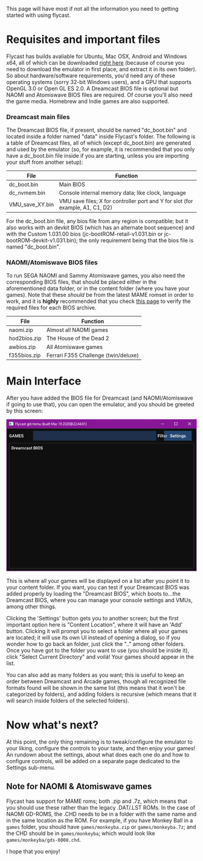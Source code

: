 This page will have most if not all the information you need to getting started with using flycast.

# Requisites and important files
Flycast has builds avaliable for Ubuntu, Mac OSX, Android and Windows x64, all of which can be downloaded [right here](https://flyinghead.github.io/flycast-builds/) (because of course you need to download the emulator in first place, and extract it in its own folder). So about hardware/software requirements, you'd need any of these operating systems (sorry 32-bit Windows users), and a GPU that supports OpenGL 3.0 or Open GL ES 2.0. A Dreamcast BIOS file is optional but NAOMI and Atomiswave BIOS files are required. Of course you'll also need the game media. Homebrew and Indie games are also supported.

### Dreamcast main files
The Dreamcast BIOS file, if present, should be named "dc_boot.bin" and located inside a folder named "data" inside Flycast's folder. The following is a table of Dreamcast files, all of which (except dc_boot.bin) are generated and used by the emulator (so, for example, it is recommended that you only have a dc_boot.bin file inside if you are starting, unless you are importing your stuff from another setup):

| File       | Function       |
| ------------- |---------------|
| dc_boot.bin       | Main BIOS       |
| dc_nvmem.bin       | Console internal memory data; like clock, language      |
| VMU_save_XY.bin    | VMU save files; X for controller port and Y for slot (for example, A1, C1, D2)       |

For the dc_boot.bin file, any bios file from any region is compatible; but it also works with an devkit BIOS (which has an alternate boot sequence) and with the Custom 1.031.00 bios (jc-bootROM-retail-v1.031.bin or jc-bootROM-devkit-v1.031.bin); the only requirement being that the bios file is named "dc_boot.bin".

### NAOMI/Atomiswave BIOS files
To run SEGA NAOMI and Sammy Atomiswave games, you also need the corresponding BIOS files, that should be placed either in the aforementioned data folder, or in the content folder (where you have your games). Note that these _should_ be from the latest MAME romset in order to work, and it is **highly** recommended that you check [this page](https://github.com/TheArcadeStriker/flycast-wiki/wiki/Verifying-your-BIOS-and-Arcade-ROMs) to verify the required files for each BIOS archive.

| File       | Function       |
| ------------- |---------------|
| naomi.zip | Almost all NAOMI games   |
| hod2bios.zip | The House of the Dead 2   |
| awbios.zip | All Atomiswave games   |
| f355bios.zip | Ferrari F355 Challenge (twin/deluxe) |

# Main Interface
After you have added the BIOS file for Dreamcast (and NAOMI/Atomiswave if going to use that), you can open the emulator, and you should be greeted by this screen:

![](https://github.com/TheArcadeStriker/flycast-wiki/blob/master/screenshots/screenshot-FirstTime.png)

This is where all your games will be displayed on a list after you point it to your content folder. If you want, you can test if your Dreamcast BIOS was added properly by loading the "Dreamcast BIOS", which boots to...the Dreamcast BIOS, where you can manage your console settings and VMUs, among other things.

Clicking the 'Settings' button gets you to another screen; but the first important option here is "Content Location", where it will have an 'Add' button. Clicking it will prompt you to select a folder where all your games are located; it will use its own UI instead of opening a dialog, so if you wonder how to go back an folder, just click the ".." among other folders. Once you have got to the folder you want to use (you should be inside it), click "Select Current Directory" and voilá! Your games should appear in the list. 

You can also add as many folders as you want; this is useful to keep an order between Dreamcast and Arcade games, though all recognized file formats found will be shown in the same list (this means that it won't be categorized by folders), and adding folders is recursive (which means that it will search inside folders of the selected folders).

# Now what's next?
At this point, the only thing remaining is to tweak/configure the emulator to your liking, configure the controls to your taste, and then enjoy your games! An rundown about the settings, about what does each one do and how to configure controls, will be added on a separate page dedicated to the Settings sub-menu.

## Note for NAOMI & Atomiswave games
Flycast has support for MAME roms; both .zip and .7z, which means that you should use these rather than the legacy .DAT/.LST ROMs. In the case of NAOMI GD-ROMS, the .CHD needs to be in a folder with the same name and in the same location as the ROM. For example, if you have Monkey Ball in a `games` folder, you should have `games/monkeyba.zip` or `games/monkeyba.7z`; and the CHD should be in `games/monkeyba`; which would look like `games/monkeyba/gds-0008.chd`.

I hope that you enjoy!